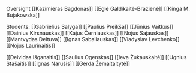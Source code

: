 Oversight
[[Kazimieras Bagdonas]]
[[Eglė Galdikaitė-Brazienė]]
[[Kinga M. Bujakowska]]

Students:
[[Gabrielius Salyga]]
[[Paulius Preikša]]
[[Jūnius Vaitkus]]
[[Dainius Kirsnauskas]]
[[Kajus Černiauskas]]
[[Nojus Sajauskas]]
[[Mantvydas Deltuva]]
[[Ignas Sabaliauskas]]
[[Vladyslav Levchenko]]
[[Nojus Laurinaitis]]

[[Deividas Išganaitis]]
[[Saulius Ogenskas]]
[[Ieva Žukauskaitė]]
[[Ugnius Stašaitis]]
[[Ignas Narušis]]
[[Gerda Žemaitaitytė]]